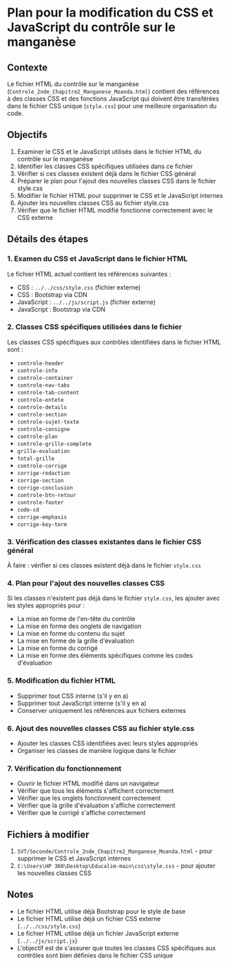 # Plan pour la modification du CSS et JavaScript du contrôle sur le manganèse

## Contexte
Le fichier HTML du contrôle sur le manganèse (`Controle_2nde_Chapitre2_Manganese_Moanda.html`) contient des références à des classes CSS et des fonctions JavaScript qui doivent être transférées dans le fichier CSS unique (`style.css`) pour une meilleure organisation du code.

## Objectifs
1. Examiner le CSS et le JavaScript utilisés dans le fichier HTML du contrôle sur le manganèse
2. Identifier les classes CSS spécifiques utilisées dans ce fichier
3. Vérifier si ces classes existent déjà dans le fichier CSS général
4. Préparer le plan pour l'ajout des nouvelles classes CSS dans le fichier style.css
5. Modifier le fichier HTML pour supprimer le CSS et le JavaScript internes
6. Ajouter les nouvelles classes CSS au fichier style.css
7. Vérifier que le fichier HTML modifié fonctionne correctement avec le CSS externe

## Détails des étapes

### 1. Examen du CSS et JavaScript dans le fichier HTML
Le fichier HTML actuel contient les références suivantes :
- CSS : `../../css/style.css` (fichier externe)
- CSS : Bootstrap via CDN
- JavaScript : `../../js/script.js` (fichier externe)
- JavaScript : Bootstrap via CDN

### 2. Classes CSS spécifiques utilisées dans le fichier
Les classes CSS spécifiques aux contrôles identifiées dans le fichier HTML sont :
- `controle-header`
- `controle-info`
- `controle-container`
- `controle-nav-tabs`
- `controle-tab-content`
- `controle-entete`
- `controle-details`
- `controle-section`
- `controle-sujet-texte`
- `controle-consigne`
- `controle-plan`
- `controle-grille-complete`
- `grille-evaluation`
- `total-grille`
- `controle-corrige`
- `corrige-redaction`
- `corrige-section`
- `corrige-conclusion`
- `controle-btn-retour`
- `controle-footer`
- `code-cd`
- `corrige-emphasis`
- `corrige-key-term`

### 3. Vérification des classes existantes dans le fichier CSS général
À faire : vérifier si ces classes existent déjà dans le fichier `style.css`

### 4. Plan pour l'ajout des nouvelles classes CSS
Si les classes n'existent pas déjà dans le fichier `style.css`, les ajouter avec les styles appropriés pour :
- La mise en forme de l'en-tête du contrôle
- La mise en forme des onglets de navigation
- La mise en forme du contenu du sujet
- La mise en forme de la grille d'évaluation
- La mise en forme du corrigé
- La mise en forme des éléments spécifiques comme les codes d'évaluation

### 5. Modification du fichier HTML
- Supprimer tout CSS interne (s'il y en a)
- Supprimer tout JavaScript interne (s'il y en a)
- Conserver uniquement les références aux fichiers externes

### 6. Ajout des nouvelles classes CSS au fichier style.css
- Ajouter les classes CSS identifiées avec leurs styles appropriés
- Organiser les classes de manière logique dans le fichier

### 7. Vérification du fonctionnement
- Ouvrir le fichier HTML modifié dans un navigateur
- Vérifier que tous les éléments s'affichent correctement
- Vérifier que les onglets fonctionnent correctement
- Vérifier que la grille d'évaluation s'affiche correctement
- Vérifier que le corrigé s'affiche correctement

## Fichiers à modifier
1. `SVT/Seconde/Controle_2nde_Chapitre2_Manganese_Moanda.html` - pour supprimer le CSS et JavaScript internes
2. `C:\Users\HP 360\Desktop\Educalim-main\css\style.css` - pour ajouter les nouvelles classes CSS

## Notes
- Le fichier HTML utilise déjà Bootstrap pour le style de base
- Le fichier HTML utilise déjà un fichier CSS externe (`../../css/style.css`)
- Le fichier HTML utilise déjà un fichier JavaScript externe (`../../js/script.js`)
- L'objectif est de s'assurer que toutes les classes CSS spécifiques aux contrôles sont bien définies dans le fichier CSS unique